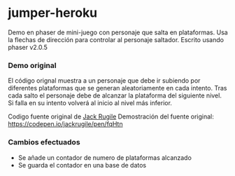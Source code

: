 # jumper-heroku
Demo en phaser de mini-juego con personaje que salta en plataformas.
Usa la flechas de dirección para controlar al personaje saltador.
Escrito usando phaser v2.0.5  

### Demo original
El código orignal muestra a un personaje que debe ir subiendo por diferentes plataformas que se generan aleatoriamente en cada intento.
Tras cada salto el personaje debe de alcanzar la plataforma del siguiente nivel. Si falla en su intento volverá al inicio al nivel más inferior.

Codigo fuente original de [Jack Rugile](https://codepen.io/jackrugile) 
Demostración del fuente original: https://codepen.io/jackrugile/pen/fqHtn


### Cambios efectuados
  * Se añade un contador de numero de plataformas alcanzado
  * Se guarda el contador en una base de datos
  